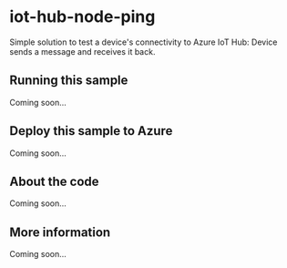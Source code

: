 # iot-hub-node-ping
Simple solution to test a device's connectivity to Azure IoT Hub: Device sends a message and receives it back.
## Running this sample
Coming soon...
## Deploy this sample to Azure
Coming soon...
## About the code
Coming soon...
## More information
Coming soon...